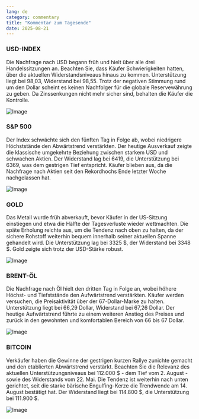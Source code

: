 ```yaml
---
lang: de
category: commentary
title: "Kommentar zum Tagesende"
date: 2025-08-21
---
```


### USD-INDEX

Die Nachfrage nach USD begann früh und hielt über alle drei Handelssitzungen an. Beachten Sie, dass Käufer Schwierigkeiten hatten, über die aktuellen Widerstandsniveaus hinaus zu kommen. Unterstützung liegt bei 98,03, Widerstand bei 98,55. Trotz der negativen Stimmung rund um den Dollar scheint es keinen Nachfolger für die globale Reservewährung zu geben. Da Zinssenkungen nicht mehr sicher sind, behalten die Käufer die Kontrolle.

![Image](https://markleighedu.github.io/img/Aug-2025/21-Aug-2025/usdindex.jpg)

### S&P 500

Der Index schwächte sich den fünften Tag in Folge ab, wobei niedrigere Höchststände den Abwärtstrend verstärkten. Der heutige Ausverkauf zeigte die klassische umgekehrte Beziehung zwischen starkem USD und schwachen Aktien. Der Widerstand lag bei 6419, die Unterstützung bei 6369, was dem gestrigen Tief entspricht. Käufer blieben aus, da die Nachfrage nach Aktien seit den Rekordhochs Ende letzter Woche nachgelassen hat.

![Image](https://markleighedu.github.io/img/Aug-2025/21-Aug-2025/sp500.jpg)

### GOLD

Das Metall wurde früh abverkauft, bevor Käufer in der US-Sitzung einstiegen und etwa die Hälfte der Tagesverluste wieder wettmachten. Die späte Erholung reichte aus, um die Tendenz nach oben zu halten, da der sichere Rohstoff weiterhin bequem innerhalb seiner aktuellen Spanne gehandelt wird. Die Unterstützung lag bei 3325 $, der Widerstand bei 3348 $. Gold zeigte sich trotz der USD-Stärke robust.

![Image](https://markleighedu.github.io/img/Aug-2025/21-Aug-2025/gold.jpg)

### BRENT-ÖL

Die Nachfrage nach Öl hielt den dritten Tag in Folge an, wobei höhere Höchst- und Tiefststände den Aufwärtstrend verstärkten. Käufer werden versuchen, die Preisaktivität über der 67-Dollar-Marke zu halten. Unterstützung liegt bei 66,29 Dollar, Widerstand bei 67,26 Dollar. Der heutige Aufwärtstrend führte zu einem weiteren Anstieg des Preises und zurück in den gewohnten und komfortablen Bereich von 66 bis 67 Dollar.

![Image](https://markleighedu.github.io/img/Aug-2025/21-Aug-2025/brentoil.jpg)

### BITCOIN

Verkäufer haben die Gewinne der gestrigen kurzen Rallye zunichte gemacht und den etablierten Abwärtstrend verstärkt. Beachten Sie die Relevanz des aktuellen Unterstützungsniveaus bei 112.000 $ - dem Tief vom 2. August - sowie des Widerstands vom 22. Mai. Die Tendenz ist weiterhin nach unten gerichtet, seit die starke bärische Engulfing-Kerze die Trendwende am 14. August bestätigt hat. Der Widerstand liegt bei 114.800 $, die Unterstützung bei 111.900 $.

![Image](https://markleighedu.github.io/img/Aug-2025/21-Aug-2025/bitcoin.jpg)

